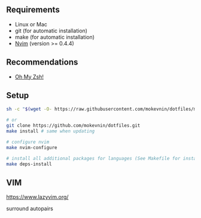 ## Requirements

* Linux or Mac
* git (for automatic installation)
* make (for automatic installation)
* [Nvim](https://github.com/neovim/neovim/wiki/Installing-Neovim) (version >= 0.4.4)

## Recommendations

* [Oh My Zsh!](https://github.com/ohmyzsh/ohmyzsh)

## Setup

```sh
sh -c "$(wget -O- https://raw.githubusercontent.com/mokevnin/dotfiles/main/install.sh)"

# or
git clone https://github.com/mokevnin/dotfiles.git
make install # same when updating

# configure nvim
make nvim-configure

# install all additional packages for languages (See Makefile for install packages for some language)
make deps-install
```

## VIM

https://www.lazyvim.org/

surround
autopairs


